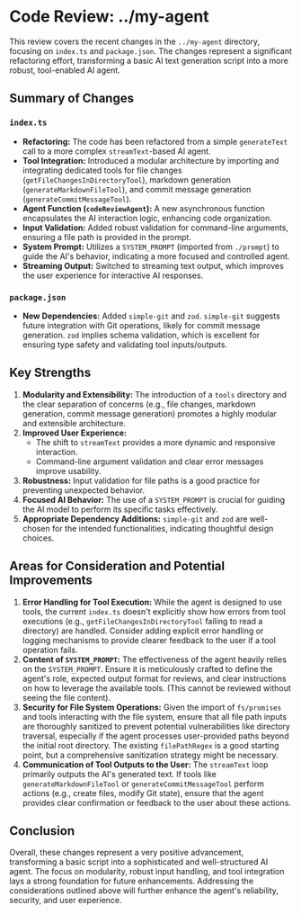 # Code Review: ../my-agent

This review covers the recent changes in the `../my-agent` directory, focusing on `index.ts` and `package.json`. The changes represent a significant refactoring effort, transforming a basic AI text generation script into a more robust, tool-enabled AI agent.

## Summary of Changes

### `index.ts`
*   **Refactoring:** The code has been refactored from a simple `generateText` call to a more complex `streamText`-based AI agent.
*   **Tool Integration:** Introduced a modular architecture by importing and integrating dedicated tools for file changes (`getFileChangesInDirectoryTool`), markdown generation (`generateMarkdownFileTool`), and commit message generation (`generateCommitMessageTool`).
*   **Agent Function (`codeReviewAgent`):** A new asynchronous function encapsulates the AI interaction logic, enhancing code organization.
*   **Input Validation:** Added robust validation for command-line arguments, ensuring a file path is provided in the prompt.
*   **System Prompt:** Utilizes a `SYSTEM_PROMPT` (imported from `./prompt`) to guide the AI's behavior, indicating a more focused and controlled agent.
*   **Streaming Output:** Switched to streaming text output, which improves the user experience for interactive AI responses.

### `package.json`
*   **New Dependencies:** Added `simple-git` and `zod`. `simple-git` suggests future integration with Git operations, likely for commit message generation. `zod` implies schema validation, which is excellent for ensuring type safety and validating tool inputs/outputs.

## Key Strengths

1.  **Modularity and Extensibility:** The introduction of a `tools` directory and the clear separation of concerns (e.g., file changes, markdown generation, commit message generation) promotes a highly modular and extensible architecture.
2.  **Improved User Experience:**
    *   The shift to `streamText` provides a more dynamic and responsive interaction.
    *   Command-line argument validation and clear error messages improve usability.
3.  **Robustness:** Input validation for file paths is a good practice for preventing unexpected behavior.
4.  **Focused AI Behavior:** The use of a `SYSTEM_PROMPT` is crucial for guiding the AI model to perform its specific tasks effectively.
5.  **Appropriate Dependency Additions:** `simple-git` and `zod` are well-chosen for the intended functionalities, indicating thoughtful design choices.

## Areas for Consideration and Potential Improvements

1.  **Error Handling for Tool Execution:** While the agent is designed to use tools, the current `index.ts` doesn't explicitly show how errors from tool executions (e.g., `getFileChangesInDirectoryTool` failing to read a directory) are handled. Consider adding explicit error handling or logging mechanisms to provide clearer feedback to the user if a tool operation fails.
2.  **Content of `SYSTEM_PROMPT`:** The effectiveness of the agent heavily relies on the `SYSTEM_PROMPT`. Ensure it is meticulously crafted to define the agent's role, expected output format for reviews, and clear instructions on how to leverage the available tools. (This cannot be reviewed without seeing the file content).
3.  **Security for File System Operations:** Given the import of `fs/promises` and tools interacting with the file system, ensure that all file path inputs are thoroughly sanitized to prevent potential vulnerabilities like directory traversal, especially if the agent processes user-provided paths beyond the initial root directory. The existing `filePathRegex` is a good starting point, but a comprehensive sanitization strategy might be necessary.
4.  **Communication of Tool Outputs to the User:** The `streamText` loop primarily outputs the AI's generated text. If tools like `generateMarkdownFileTool` or `generateCommitMessageTool` perform actions (e.g., create files, modify Git state), ensure that the agent provides clear confirmation or feedback to the user about these actions.

## Conclusion

Overall, these changes represent a very positive advancement, transforming a basic script into a sophisticated and well-structured AI agent. The focus on modularity, robust input handling, and tool integration lays a strong foundation for future enhancements. Addressing the considerations outlined above will further enhance the agent's reliability, security, and user experience.
